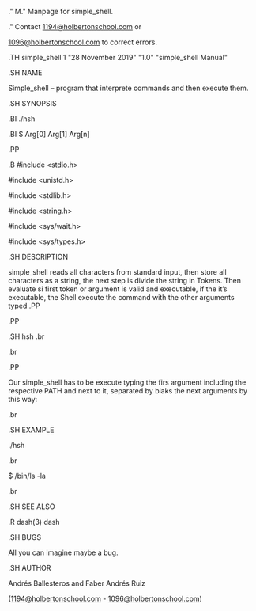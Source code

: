 .\" M.\" Manpage for simple_shell.

.\" Contact 1194@holbertonschool.com or

1096@holbertonschool.com to correct errors.

.TH simple_shell 1 "28 November 2019" "1.0" "simple_shell Manual"

.SH NAME

 Simple_shell – program that interprete commands and then execute them.

.SH SYNOPSIS

.BI ./hsh

 

.BI $ Arg[0] Arg[1] Arg[n]

.PP

.B #include <stdio.h>

#include <unistd.h>

#include <stdlib.h>

#include <string.h>

#include <sys/wait.h>

#include <sys/types.h>

.SH DESCRIPTION

simple_shell reads all characters from standard input, then store all characters as a string, the next step is divide the string in Tokens. Then evaluate si first token or argument is valid and executable, if the it’s executable, the Shell execute the command with the other arguments typed..PP

.PP

.SH hsh .br

.br

.PP

Our simple_shell has to be execute typing the firs argument including the  respective PATH and next to it, separated by blaks the next arguments by this way:

.br

.SH EXAMPLE

   ./hsh

.br

$ /bin/ls -la

.br

.SH SEE ALSO

.R dash(3) dash

.SH BUGS

All you can imagine maybe a bug.

.SH AUTHOR

Andrés Ballesteros and Faber Andrés Ruiz

(1194@holbertonschool.com - 1096@holbertonschool.com)